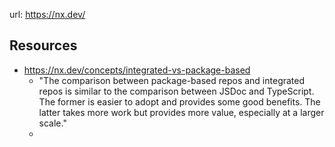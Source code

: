 
url: https://nx.dev/

## Resources

- https://nx.dev/concepts/integrated-vs-package-based
  - "The comparison between package-based repos and integrated repos is similar to the comparison between JSDoc and TypeScript. The former is easier to adopt and provides some good benefits. The latter takes more work but provides more value, especially at a larger scale."
  - 